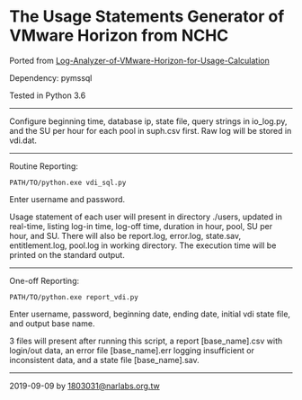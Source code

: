 # The Usage Statements Generator of VMware Horizon from NCHC

Ported from [Log-Analyzer-of-VMware-Horizon-for-Usage-Calculation](https://github.com/work-nchc/Log-Analyzer-of-VMware-Horizon-for-Usage-Calculation)

Dependency: pymssql

Tested in Python 3.6

---
Configure beginning time, database ip, state file, query strings in io_log.py, and the SU per hour for each pool in suph.csv first.  Raw log will be stored in vdi.dat.

---
Routine Reporting:

```
PATH/TO/python.exe vdi_sql.py
```

Enter username and password.

Usage statement of each user will present in directory ./users, updated in real-time, listing log-in time, log-off time, duration in hour, pool, SU per hour, and SU.  There will also be report.log, error.log, state.sav, entitlement.log, pool.log in working directory.  The execution time will be printed on the standard output.

---
One-off Reporting:

```
PATH/TO/python.exe report_vdi.py
```

Enter username, password, beginning date, ending date, initial vdi state file, and output base name.

3 files will present after running this script, a report [base_name].csv with login/out data, an error file [base_name].err logging insufficient or inconsistent data, and a state file [base_name].sav.

---
2019-09-09 by 1803031@narlabs.org.tw
